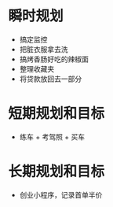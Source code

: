 # 瞬时规划
- 搞定监控
- 把脏衣服拿去洗
- 搞烤香肠好吃的辣椒面
- 整理收藏夹
- 将贷款放回去一部分

# 短期规划和目标
- 练车 + 考驾照 + 买车

# 长期规划和目标
- 创业小程序，记录首单半价
